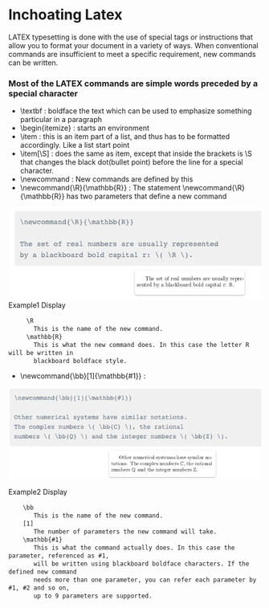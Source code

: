 # Inchoating Latex

LATEX typesetting is done with the use of special tags or instructions that allow you to format your document in a variety of ways. When conventional commands are insufficient to meet a specific requirement, new commands can be written.

### Most of the LATEX commands are simple words preceded by a special character

- \textbf : boldface the text which can be used to emphasize something particular in a paragraph 
- \begin{itemize} : starts an environment
- \item : this is an item part of a list, and thus has to be formatted accordingly. Like a list start point
- \item[\S] : does the same as item, except that inside the brackets is \S that changes the black dot(bullet point) before the line for a special character.
- \newcommand : New commands are defined by this
- \newcommand{\R}{\mathbb{R}} : The statement \newcommand{\R}{\mathbb{R}} has two parameters that define a new command  

![Example1 Diagram](cmdR_1.png)   
 Example1 Display

         \R  
           This is the name of the new command.  
         \mathbb{R}  
           This is what the new command does. In this case the letter R will be written in 
           blackboard boldface style.   
           
- \newcommand{\bb}[1]{\mathbb{#1}} : 

![Example2 Diagram](cmdR_2.png)  
 
 Example2 Display

        \bb  
           This is the name of the new command.   
        [1]   
           The number of parameters the new command will take.       
        \mathbb{#1}   
           This is what the command actually does. In this case the parameter, referenced as #1, 
           will be written using blackboard boldface characters. If the   defined new command 
           needs more than one parameter, you can refer each parameter by #1, #2 and so on, 
           up to 9 parameters are supported.
